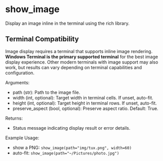 # show_image

Display an image inline in the terminal using the rich library.

## Terminal Compatibility

Image display requires a terminal that supports inline image rendering. **Windows Terminal is the primary supported terminal** for the best image display experience. Other modern terminals with image support may also work, but results can vary depending on terminal capabilities and configuration.

Arguments:
- path (str): Path to the image file.
- width (int, optional): Target width in terminal cells. If unset, auto-fit.
- height (int, optional): Target height in terminal rows. If unset, auto-fit.
- preserve_aspect (bool, optional): Preserve aspect ratio. Default: True.

Returns:
- Status message indicating display result or error details.

Example Usage:
- show a PNG: `show_image(path="img/tux.png", width=60)`
- auto-fit: `show_image(path="~/Pictures/photo.jpg")`
